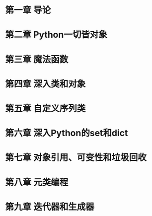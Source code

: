 # 第一章 导论
# 第二章 Python一切皆对象
# 第三章 魔法函数
# 第四章 深入类和对象
# 第五章 自定义序列类
# 第六章 深入Python的set和dict
# 第七章 对象引用、可变性和垃圾回收
# 第八章 元类编程
# 第九章 迭代器和生成器